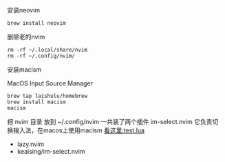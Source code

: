 安装neovim
```
brew install neovim
```

删除老的nvim
```
rm -rf ~/.local/share/nvim
rm -rf ~/.config/nvim/
```

安装macism

MacOS Input Source Manager

```
brew tap laishulu/homebrew
brew install macism
macism
```

把 nvim 目录 放到 ~/.config/nvim
一共装了两个插件
im-select.nvim 它负责切换输入法，在macos上使用macism [看这里:test.lua](nvim/lua/plugins/test.lua)
+ lazy.nvim
+ keaising/im-select.nvim
